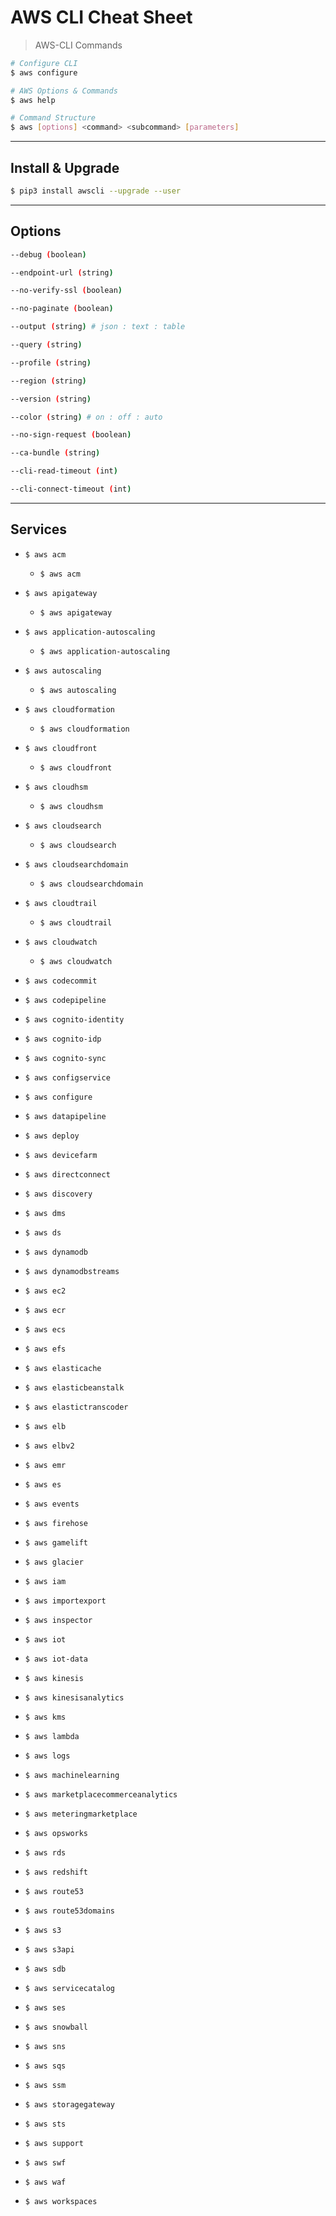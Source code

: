 # AWS CLI Cheat Sheet

> AWS-CLI Commands

```bash
# Configure CLI
$ aws configure

# AWS Options & Commands
$ aws help

# Command Structure
$ aws [options] <command> <subcommand> [parameters]
```

---

## Install & Upgrade
```bash
$ pip3 install awscli --upgrade --user
```

---

## Options
```bash
--debug (boolean)

--endpoint-url (string)

--no-verify-ssl (boolean)

--no-paginate (boolean)

--output (string) # json : text : table

--query (string)

--profile (string)

--region (string)

--version (string)

--color (string) # on : off : auto

--no-sign-request (boolean)

--ca-bundle (string)

--cli-read-timeout (int)

--cli-connect-timeout (int)
```

---

## Services

* `$ aws acm`
  - `$ aws acm `

* `$ aws apigateway`
  - `$ aws apigateway `

* `$ aws application-autoscaling`
  - `$ aws application-autoscaling `

* `$ aws autoscaling`
  - `$ aws autoscaling `

* `$ aws cloudformation`
  - `$ aws cloudformation `

* `$ aws cloudfront`
  - `$ aws cloudfront `

* `$ aws cloudhsm`
  - `$ aws cloudhsm `

* `$ aws cloudsearch`
  - `$ aws cloudsearch `

* `$ aws cloudsearchdomain`
  - `$ aws cloudsearchdomain `

* `$ aws cloudtrail`
  - `$ aws cloudtrail `

* `$ aws cloudwatch`
  - `$ aws cloudwatch `

* `$ aws codecommit`

* `$ aws codepipeline`

* `$ aws cognito-identity`

* `$ aws cognito-idp`

* `$ aws cognito-sync`

* `$ aws configservice`

* `$ aws configure`

* `$ aws datapipeline`

* `$ aws deploy`

* `$ aws devicefarm`

* `$ aws directconnect`

* `$ aws discovery`

* `$ aws dms`

* `$ aws ds`

* `$ aws dynamodb`

* `$ aws dynamodbstreams`

* `$ aws ec2`

* `$ aws ecr`

* `$ aws ecs`

* `$ aws efs`

* `$ aws elasticache`

* `$ aws elasticbeanstalk`

* `$ aws elastictranscoder`

* `$ aws elb`

* `$ aws elbv2`

* `$ aws emr`

* `$ aws es`

* `$ aws events`

* `$ aws firehose`

* `$ aws gamelift`

* `$ aws glacier`

* `$ aws iam`

* `$ aws importexport`

* `$ aws inspector`

* `$ aws iot`

* `$ aws iot-data`

* `$ aws kinesis`

* `$ aws kinesisanalytics`

* `$ aws kms`

* `$ aws lambda`

* `$ aws logs`

* `$ aws machinelearning`

* `$ aws marketplacecommerceanalytics`

* `$ aws meteringmarketplace`

* `$ aws opsworks`

* `$ aws rds`

* `$ aws redshift`

* `$ aws route53`

* `$ aws route53domains`

* `$ aws s3`

* `$ aws s3api`

* `$ aws sdb`

* `$ aws servicecatalog`

* `$ aws ses`

* `$ aws snowball`

* `$ aws sns`

* `$ aws sqs`

* `$ aws ssm`

* `$ aws storagegateway`

* `$ aws sts`

* `$ aws support`

* `$ aws swf`

* `$ aws waf`

* `$ aws workspaces`

